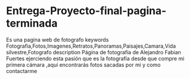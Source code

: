 # Entrega-Proyecto-final-pagina-terminada
Es una pagina web de fotografo 
keywords Fotografia,Fotos,Imagenes,Retratos,Panoramas,Paisajes,Camara,Vida silvestre,Fotografo
description Página de fotografía de Alejandro Fabian Fuertes ejerciendo esta pasión que es la fotografía desde que compre mi primera cámara ,aquí encontrarás fotos sacadas por mi y como contactarme
